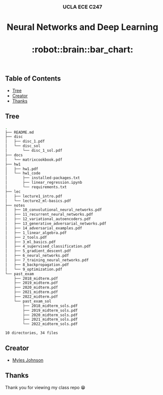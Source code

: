 <p align="center">
  <h3 align="center">UCLA ECE C247</h3>
  <p align="center">
    <h1 align="center">Neural Networks and Deep Learning</h1>
    <h1 align="center">:robot::brain::bar_chart:</h1>
    <br>
  </p>
</p>

## Table of Contents
- [Tree](#tree)
- [Creator](#creator)
- [Thanks](#thanks)

## Tree

```bash
.
├── README.md
├── disc
│   ├── disc_1.pdf
│   └── disc_sol
│       └── disc_1_sol.pdf
├── docs
│   └── matrixcookbook.pdf
├── hw1
│   ├── hw1.pdf
│   └── hw1_code
│       ├── installed-packages.txt
│       ├── linear_regression.ipynb
│       └── requirements.txt
├── lec
│   ├── lecture1_intro.pdf
│   └── lecture2_ml-basics.pdf
├── notes
│   ├── 10_convolutional_neural_networks.pdf
│   ├── 11_recurrent_neural_networks.pdf
│   ├── 12_variational_autoencoders.pdf
│   ├── 13_generative_adversarial_networks.pdf
│   ├── 14_adversarial_examples.pdf
│   ├── 1_linear_algebra.pdf
│   ├── 2_tools.pdf
│   ├── 3_ml_basics.pdf
│   ├── 4_supervised_classification.pdf
│   ├── 5_gradient_descent.pdf
│   ├── 6_neural_networks.pdf
│   ├── 7_training_neural_networks.pdf
│   ├── 8_backpropagation.pdf
│   └── 9_optimization.pdf
└── past_exam
    ├── 2018_midterm.pdf
    ├── 2019_midterm.pdf
    ├── 2020_midterm.pdf
    ├── 2021_midterm.pdf
    ├── 2022_midterm.pdf
    └── past_exam_sol
        ├── 2018_midterm_sols.pdf
        ├── 2019_midterm_sols.pdf
        ├── 2020_midterm_sols.pdf
        ├── 2021_midterm_sols.pdf
        └── 2022_midterm_sols.pdf

10 directories, 34 files
```

## Creator

- [Myles Johnson](https://github.com/Mylesthemonster)

## Thanks

Thank you for viewing my class repo :grin: